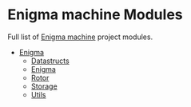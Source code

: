 <!-- @format -->

# Enigma machine Modules

Full list of [Enigma machine](README.md#enigma-machine-index) project modules.

-   [Enigma](Enigma/index.md#enigma)
    -   [Datastructs](Enigma/datastructs.md#datastructs)
    -   [Enigma](Enigma/enigma.md#enigma)
    -   [Rotor](Enigma/rotor.md#rotor)
    -   [Storage](Enigma/storage.md#storage)
    -   [Utils](Enigma/utils.md#utils)
